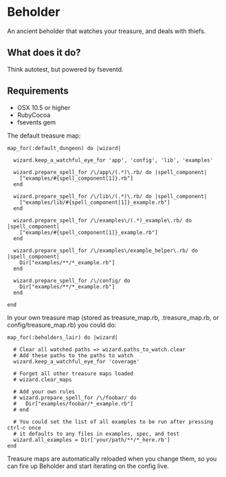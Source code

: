 # Beholder

An ancient beholder that watches your treasure, and deals with thiefs.

## What does it do?

Think autotest, but powered by fseventd.

## Requirements

* OSX 10.5 or higher
* RubyCocoa
* fsevents gem

The default treasure map:

    map_for(:default_dungeon) do |wizard|
      
      wizard.keep_a_watchful_eye_for 'app', 'config', 'lib', 'examples'
     
      wizard.prepare_spell_for /\/app\/(.*)\.rb/ do |spell_component|
        ["examples/#{spell_component[1]}.rb"]
      end
      
      wizard.prepare_spell_for /\/lib\/(.*)\.rb/ do |spell_component|
        ["examples/lib/#{spell_component[1]}_example.rb"]
      end
      
      wizard.prepare_spell_for /\/examples\/(.*)_example\.rb/ do |spell_component|
        ["examples/#{spell_component[1]}_example.rb"]
      end
      
      wizard.prepare_spell_for /\/examples\/example_helper\.rb/ do |spell_component|
        Dir["examples/**/*_example.rb"]
      end

      wizard.prepare_spell_for /\/config/ do
        Dir["examples/**/*_example.rb"]
      end

    end


In your own treasure map (stored as treasure_map.rb, .treasure_map.rb, or config/treasure_map.rb) you could do:

    map_for(:beholders_lair) do |wizard|
      
      # Clear all watched paths => wizard.paths_to_watch.clear
      # Add these paths to the paths to watch
      wizard.keep_a_watchful_eye_for 'coverage'
      
      # Forget all other treasure maps loaded
      # wizard.clear_maps
     
      # Add your own rules
      # wizard.prepare_spell_for /\/foobar/ do
      #   Dir["examples/foobar/*_example.rb"]
      # end

      # You could set the list of all examples to be run after pressing ctrl-c once
      # it defaults to any files in examples, spec, and test
      wizard.all_examples = Dir['your/path/**/*_here.rb']
    end

Treasure maps are automatically reloaded when you change them, so you can fire up Beholder and start iterating on the config live.
